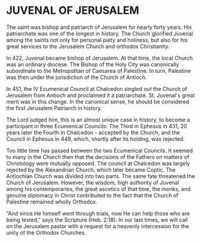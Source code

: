 # JUVENAL OF JERUSALEM

The saint was bishop and patriarch of Jerusalem for nearly forty years. His patriarchate was one of the longest in history. The Church glorified Juvenal among the saints not only for personal piety and holiness, but also for his great services to the Jerusalem Church and orthodox Christianity.

In 422, Juvenal became bishop of Jerusalem. At that time, the local Church was an ordinary diocese. The Bishop of the Holy City was canonically subordinate to the Metropolitan of Caesarea of ​​Palestine. In turn, Palestine was then under the jurisdiction of the Church of Antioch.

In 451, the IV Ecumenical Council at Chalcedon singled out the Church of Jerusalem from Antioch and proclaimed it a patriarchate. St. Juvenal's great merit was in this change. In the canonical sense, he should be considered the first Jerusalem Patriarch in history.

The Lord judged him, this is an almost unique case in history, to become a participant in three Ecumenical Councils: The Third in Ephesus in 431, 20 years later the Fourth in Chalcedon - accepted by the Church, and the Council in Ephesus in 449, which, shortly after its holding, was rejected.

Too little time has passed between the two Ecumenical Councils. It seemed to many in the Church then that the decisions of the Fathers on matters of Christology were mutually opposed. The council at Chalcedon was largely rejected by the Alexandrian Church, which later became Coptic. The Antiochian Church was divided into two parts. The same fate threatened the Church of Jerusalem. However, the wisdom, high authority of Juvenal among his contemporaries, the great ascetics of that time, the monks, and genuine diplomacy in Christ contributed to the fact that the Church of Palestine remained wholly Orthodox.

“And since He himself went through trials, now He can help those who are being tested,” says the Scripture (Heb. 2:18). In our last times, we will call on the Jerusalem pastor with a request for a heavenly intercession for the unity of the Orthodox Churches.
